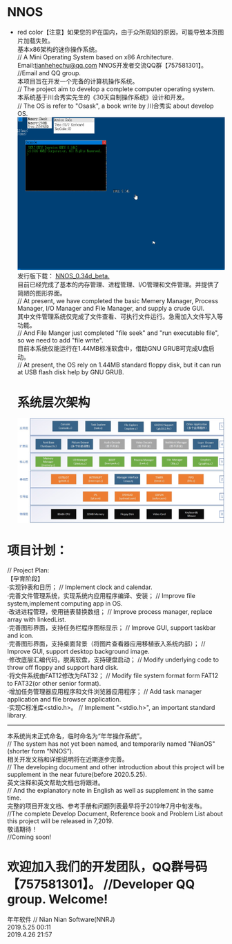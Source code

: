 # NNOS
- red color【注意】如果您的IP在国内，由于众所周知的原因，可能导致本页图片加载失败。     
基本x86架构的迷你操作系统。  
// A Mini Operating System based on x86 Architecture.  
Email:tianhehechu@qq.com  NNOS开发者交流QQ群【757581301】。  //Email and QQ group.  
本项目旨在开发一个完备的计算机操作系统。  
// The project aim to develop a complete computer operating system.  
本系统基于川合秀实先生的《30天自制操作系统》设计和开发。  
// The OS is refer to "Osask", a book write by 川合秀实 about develop OS.  
![Image text](https://github.com/nnrj/nnos/blob/master/doc/img/NNOS_0.34b.gif)  
发行版下载： [NNOS_0.34d_beta.](https://raw.githubusercontent.com/nnrj/nnos/master/beta/NNOS_0.34d_beta.zip)  
目前已经完成了基本的内存管理、进程管理、I/O管理和文件管理。并提供了简陋的图形界面。  
// At present, we have completed the basic Memery Manager, Process Manager, I/O Manager and File Manager, and supply a crude GUI.  
其中文件管理系统仅完成了文件查看、可执行文件运行。急需加入文件写入等功能。  
// And File Manger just completed "file seek" and "run executable file", so we need to add "file write".  
目前本系统仅能运行在1.44MB标准软盘中，借助GNU GRUB可完成U盘启动。  
// At present, the OS rely on 1.44MB standard floppy disk, but it can run at USB flash disk help by GNU GRUB.  
  # 系统层次架构
  ![Image text](https://github.com/nnrj/nnos/blob/master/doc/img/NNOS_Framework.jpg)  
# 项目计划：  
// Project Plan:  
【孕育阶段】  
  ·实现钟表和日历；  // Implement clock and calendar.  
  ·完善文件管理系统，实现系统内应用程序编译、安装；  // Improve file system,implement computing app in OS.    
  ·改进进程管理，使用链表替换数组；  // Improve process manager, replace array with linkedList.  
  ·完善图形界面，支持任务栏程序图标显示；  // Improve GUI, support taskbar and icon.  
  ·完善图形界面，支持桌面背景（将图片查看器应用移植嵌入系统内部）；  // Improve GUI, support desktop background image.  
  ·修改底层汇编代码，脱离软盘，支持硬盘启动；  // Modify underlying code to throw off floppy and support hard disk.  
  ·将文件系统由FAT12修改为FAT32；  // Modify file system format form FAT12 to FAT32(or other senior format).  
  ·增加任务管理器应用程序和文件浏览器应用程序；  // Add task manager application and file browser application.  
  ·实现C标准库<stdio.h>。  // Implement "<stdio.h>", an important standard library.  
  
 ------------------------------------------------------------------------------
 本系统尚未正式命名，临时命名为“年年操作系统”。  
 // The system has not yet been named, and temporarily named "NianOS"(shorter form “NNOS”).  
 相关开发文档和详细说明将在近期逐步完善。  
 // The developing document and other introduction about this project will be supplement in the near future(before 2020.5.25).  
 英文注释和英文帮助文档也将跟进。  
 // And the explanatory note in English as well as supplement in the same time.  
 完整的项目开发文档、参考手册和问题列表最早将于2019年7月中旬发布。  
 //The complete Develop Document, Reference book and Problem List about this project will be released in 7,2019.  
 敬请期待！  
 //Coming soon!  

 # 欢迎加入我们的开发团队，QQ群号码【757581301】。 //Developer QQ group. Welcome!

  年年软件  // Nian Nian Software(NNRJ)   
  2019.5.25 00:11  
  2019.4.26 21:57
